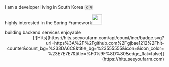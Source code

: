 
<div style = "display:flex;">
  I am a developer living in South Korea 🇰🇷
</div>

<div style = "display:flex;">

highly interested in the Spring Framework<img width = 32 height = auto src="https://img.shields.io/badge/-white?style=flat-square&logo=spring">

</div>
<div style = "display:flex;">
building backend services enjoyable
</div>

<div align = "right">
[![Hits](https://hits.seeyoufarm.com/api/count/incr/badge.svg?url=https%3A%2F%2Fgithub.com%2Fgjbae1212%2Fhit-counter&count_bg=%233DA6C8&title_bg=%23555555&icon=&icon_color=%23E7E7E7&title=%F0%9F%8D%80&edge_flat=false)](https://hits.seeyoufarm.com)
</div>

